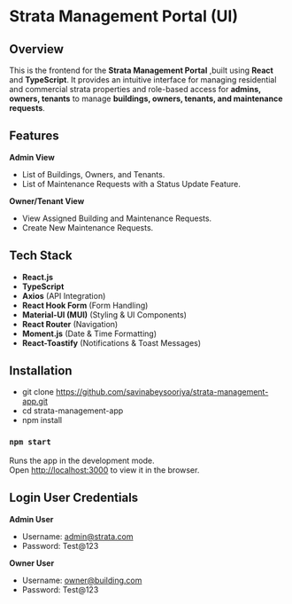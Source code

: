 # Strata Management Portal (UI)

## Overview

This is the frontend for the **Strata Management Portal** ,built using  **React** and **TypeScript**. It provides an intuitive interface for managing residential and commercial strata properties and role-based access for **admins, owners, tenants** to manage **buildings, owners, tenants, and maintenance requests**.

## Features

**Admin View**
  - List of Buildings, Owners, and Tenants.
  - List of Maintenance Requests with a Status Update Feature.

**Owner/Tenant View**
  - View Assigned Building and Maintenance Requests.
  - Create New Maintenance Requests.


## Tech Stack
- **React.js** 
- **TypeScript** 
- **Axios** (API Integration)
- **React Hook Form** (Form Handling)
- **Material-UI (MUI)** (Styling & UI Components)
- **React Router** (Navigation)
- **Moment.js** (Date & Time Formatting)
- **React-Toastify** (Notifications & Toast Messages)

## Installation

- git clone https://github.com/savinabeysooriya/strata-management-app.git 
- cd strata-management-app 
- npm install  

### `npm start`

Runs the app in the development mode.\
Open [http://localhost:3000](http://localhost:3000) to view it in the browser.

## Login User Credentials

**Admin User**
 - Username: admin@strata.com
 - Password: Test@123

 **Owner User**
 - Username: owner@building.com
 - Password: Test@123
